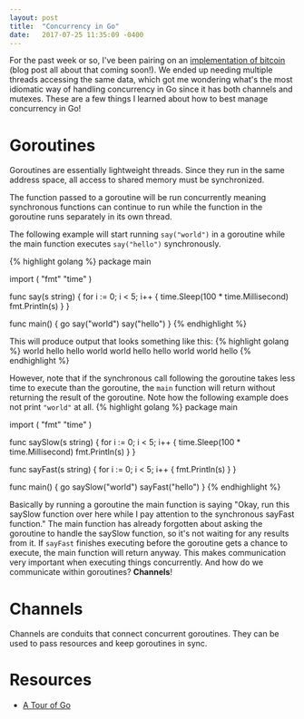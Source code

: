 ```yaml
---
layout: post
title:  "Concurrency in Go"
date:   2017-07-25 11:35:09 -0400
---
```


For the past week or so, I've been pairing on an [implementation of bitcoin](https://github.com/loganmhb/ktcoin) (blog post all about that coming soon!). We ended up needing multiple threads accessing the same data, which got me wondering what's the most idiomatic way of handling concurrency in Go since it has both channels and mutexes. These are a few things I learned about how to best manage concurrency in Go!

# Goroutines
Goroutines are essentially lightweight threads. Since they run in the same address space, all access to shared memory must be synchronized.

The function passed to a goroutine will be run concurrently meaning synchronous functions can continue to run while the function in the goroutine runs separately in its own thread.

The following example will start running <code>say("world")</code> in a goroutine while the main function executes <code>say("hello")</code> synchronously.

{% highlight golang %}
package main

import (
	"fmt"
	"time"
)

func say(s string) {
	for i := 0; i < 5; i++ {
		time.Sleep(100 * time.Millisecond)
		fmt.Println(s)
	}
}

func main() {
	go say("world")
	say("hello")
}
{% endhighlight %}

This will produce output that looks something like this:
{% highlight golang %}
world
hello
hello
world
world
hello
hello
world
world
hello
{% endhighlight %}

However, note that if the synchronous call following the goroutine takes less time to execute than the goroutine, the <code>main</code> function will return without returning the result of the goroutine. Note how the following example does not print <code>"world"</code> at all.
{% highlight golang %}
package main

import (
	"fmt"
	"time"
)

func saySlow(s string) {
	for i := 0; i < 5; i++ {
		time.Sleep(100 * time.Millisecond)
		fmt.Println(s)
	}
}

func sayFast(s string) {
	for i := 0; i < 5; i++ {
		fmt.Println(s)
	}
}

func main() {
	go saySlow("world")
	sayFast("hello")
}
{% endhighlight %}

Basically by running a goroutine the main function is saying "Okay, run this saySlow function over here while I pay attention to the synchronous sayFast function." The main function has already forgotten about asking the goroutine to handle the saySlow function, so it's not waiting for any results from it. If <code>sayFast</code> finishes executing before the goroutine gets a chance to execute, the main function will return anyway. This makes communication very important when executing things concurrently. And how do we communicate within goroutines? **Channels**!

# Channels
Channels are conduits that connect concurrent goroutines. They can be used to pass resources and keep goroutines in sync.


# Resources
* [A Tour of Go](https://tour.golang.org/concurrency/1)
